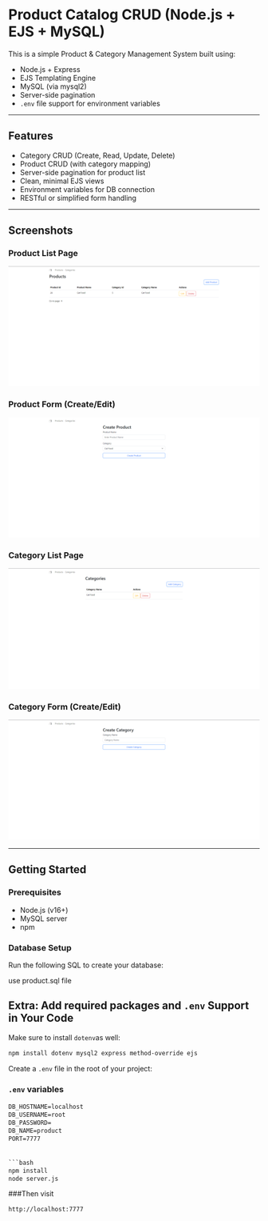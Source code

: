 # Product Catalog CRUD (Node.js + EJS + MySQL)

This is a simple Product & Category Management System built using:

- Node.js + Express
- EJS Templating Engine
- MySQL (via mysql2)
- Server-side pagination
- `.env` file support for environment variables

---

## Features

- Category CRUD (Create, Read, Update, Delete)
- Product CRUD (with category mapping)
- Server-side pagination for product list
- Clean, minimal EJS views
- Environment variables for DB connection
- RESTful or simplified form handling

---

## Screenshots

### Product List Page
![Product List](screenshots/product-list.png)

### Product Form (Create/Edit)
![Product Form](screenshots/product-form.png)

### Category List Page
![Category List](screenshots/category-list.png)

### Category Form (Create/Edit)
![Category Form](screenshots/category-form.png)

---

## Getting Started

### Prerequisites

- Node.js (v16+)
- MySQL server
- npm

### Database Setup

Run the following SQL to create your database:

use product.sql file

## Extra: Add required packages and `.env` Support in Your Code

Make sure to install `dotenv`as well:

```bash
npm install dotenv mysql2 express method-override ejs
```

Create a `.env` file in the root of your project:

### `.env` variables

```env
DB_HOSTNAME=localhost
DB_USERNAME=root
DB_PASSWORD=
DB_NAME=product
PORT=7777


```bash
npm install
node server.js
```

###Then visit 

```bash
http://localhost:7777